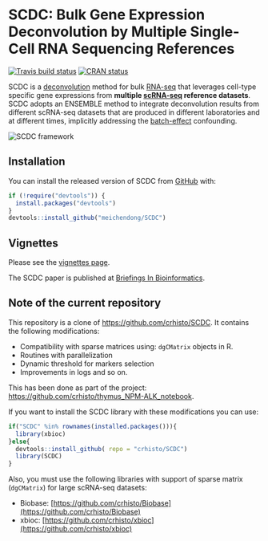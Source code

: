 
<!-- README.md is generated from README.Rmd. Please edit that file -->
SCDC: Bulk Gene Expression Deconvolution by Multiple Single-Cell RNA Sequencing References
==========================================================================================

<!-- badges: start -->
[![Travis build status](https://travis-ci.org/meichendong/SCDC.svg?branch=master)](https://travis-ci.org/meichendong/SCDC) [![CRAN status](https://www.r-pkg.org/badges/version/SCDC)](https://CRAN.R-project.org/package=SCDC) <!-- badges: end -->

SCDC is a [deconvolution](https://en.wikipedia.org/wiki/Deconvolution) method for bulk [RNA-seq](https://en.wikipedia.org/wiki/RNA-Seq) that leverages cell-type specific gene expressions from **multiple [scRNA-seq](https://en.wikipedia.org/wiki/Single_cell_sequencing) reference datasets**. SCDC adopts an ENSEMBLE method to integrate deconvolution results from different scRNA-seq datasets that are produced in different laboratories and at different times, implicitly addressing the [batch-effect](http://www.molmine.com/magma/global_analysis/batch_effect.html) confounding.

![SCDC framework](framework.PNG)

Installation
------------

You can install the released version of SCDC from [GitHub](https://github.com/) with:

``` r
if (!require("devtools")) {
  install.packages("devtools")
}
devtools::install_github("meichendong/SCDC")
```

Vignettes
---------

Please see the [vignettes page](https://meichendong.github.io/SCDC/articles/SCDC.html).

The SCDC paper is published at [Briefings In Bioinformatics](https://doi.org/10.1093/bib/bbz166).


Note of the current repository
---------

This repository is a clone of https://github.com/crhisto/SCDC. It contains the following modifications: 
   - Compatibility with sparse matrices using: `dgCMatrix` objects in R.
   - Routines with parallelization
   - Dynamic threshold for markers selection
   - Improvements in logs and so on.

This has been done as part of the project: https://github.com/crhisto/thymus_NPM-ALK_notebook. 

If you want to install the SCDC library with these modifications you can use: 

``` r
if("SCDC" %in% rownames(installed.packages())){
  library(xbioc)
}else{
  devtools::install_github( repo = "crhisto/SCDC")
  library(SCDC)
}
```

Also, you must use the following libraries with support of sparse matrix (`dgCMatrix`) for large scRNA-seq datasets: 
- Biobase: [https://github.com/crhisto/Biobase](https://github.com/crhisto/Biobase)
- xbioc: [https://github.com/crhisto/xbioc](https://github.com/crhisto/xbioc)
